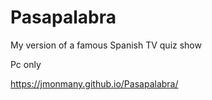 # Pasapalabra
My version of a famous Spanish TV quiz show

Pc only 

https://jmonmany.github.io/Pasapalabra/
